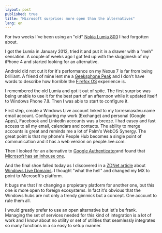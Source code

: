 ```yaml
---
layout: post
published: true
title: "Microsoft surprise: more open than the alternatives"
lang: en
---
```


For two weeks I've been using an "old" [Nokia Lumia 800][lumia800] I had
forgotten about.

[lumia800]: http://www.nokia.com/global/products/phone/lumia800/

I got the Lumia in January 2012, tried it and put it in a drawer with a "meh"
sensation. A couple of weeks ago I got fed up with the slugginesh of my iPhone 4
and started looking for an alternative.

Android did not cut it for it's performance on my Nexus 7 is far from being
brilliant. A friend of mine lent me a [Geeksphone Peak][peak] and I don't have
words to describe how horrible the [Firefox OS][] experience is.

[peak]: http://www.geeksphone.com/
[Firefox OS]: http://www.mozilla.org/en-US/firefox/os/

I remembered the old Lumia and got it out of spite. The first surprise was being
unable to use it for the best part of an afternoon while it updated itself to
Windows Phone 7.8. Then I was able to start to configure it.

First step, create a Windows Live account linked to my torresmasdeu.name email
account. Configuring my work (Exchange) and personal (Google Apps), Facebook and
LinkedIn accounts was a breeze. I had easey and fast access to all my email,
calendars and contacts. The ability to merge accounts is great and reminds me a
lot of Palm's WebOS Synergy. The great point is that my phone's People Hub
becomes a single point of communication and it has a web version on
people.live.com.

Then I looked for an alternative to [Google Authenticator][gauth]and found that
[Microsoft has an inhouse one][authenticator].

[gauth]: https://itunes.apple.com/en/app/google-authenticator/id388497605
[authenticator]: http://www.windowsphone.com/en-us/store/app/authenticator/021dd79f-0598-e011-986b-78e7d1fa76f8

And the final shoe falled today as I discovered in a [ZDNet article][zdnet]
about [Windows Live Domains][domains]. I thought "what the hell" and changed my
MX to point to Microsoft's platform.

[zdnet]: http://www.zdnet.com/why-i-use-outlook-com-for-my-custom-email-accounts-and-how-you-can-too-7000015546/
[domains]: http://domains.live.com/

It bugs me that I'm changing a propietary platform for another one, but this one
is more open to foreign ecosystems. In fact it's obvious that the Windows hubs
are not only a trendy gimmick but a concept. One account to rule them all.

I would greatly prefer to use an open alternative but let's be frank. Managing
the set of services needed for this kind of integration is a lot of work and I
know about no utility or set of utilities that seamlessly integrates so many
functions in a so easy to setup manner.
